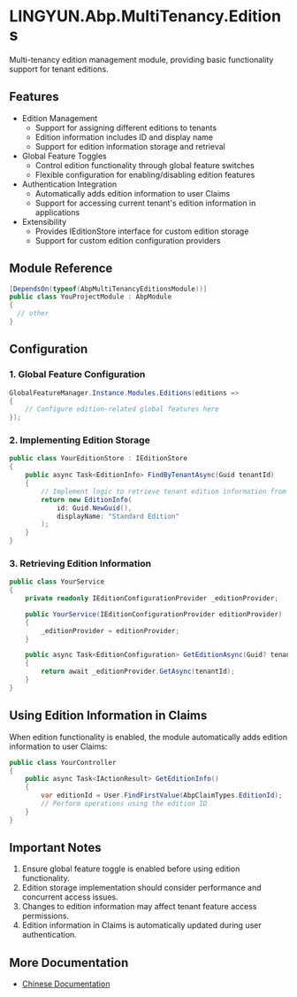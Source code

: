 # LINGYUN.Abp.MultiTenancy.Editions

Multi-tenancy edition management module, providing basic functionality support for tenant editions.

## Features

- Edition Management
  - Support for assigning different editions to tenants
  - Edition information includes ID and display name
  - Support for edition information storage and retrieval
- Global Feature Toggles
  - Control edition functionality through global feature switches
  - Flexible configuration for enabling/disabling edition features
- Authentication Integration
  - Automatically adds edition information to user Claims
  - Support for accessing current tenant's edition information in applications
- Extensibility
  - Provides IEditionStore interface for custom edition storage
  - Support for custom edition configuration providers

## Module Reference

```csharp
[DependsOn(typeof(AbpMultiTenancyEditionsModule))]
public class YouProjectModule : AbpModule
{
  // other
}
```

## Configuration

### 1. Global Feature Configuration

```csharp
GlobalFeatureManager.Instance.Modules.Editions(editions =>
{
    // Configure edition-related global features here
});
```

### 2. Implementing Edition Storage

```csharp
public class YourEditionStore : IEditionStore
{
    public async Task<EditionInfo> FindByTenantAsync(Guid tenantId)
    {
        // Implement logic to retrieve tenant edition information from storage
        return new EditionInfo(
            id: Guid.NewGuid(),
            displayName: "Standard Edition"
        );
    }
}
```

### 3. Retrieving Edition Information

```csharp
public class YourService
{
    private readonly IEditionConfigurationProvider _editionProvider;

    public YourService(IEditionConfigurationProvider editionProvider)
    {
        _editionProvider = editionProvider;
    }

    public async Task<EditionConfiguration> GetEditionAsync(Guid? tenantId)
    {
        return await _editionProvider.GetAsync(tenantId);
    }
}
```

## Using Edition Information in Claims

When edition functionality is enabled, the module automatically adds edition information to user Claims:

```csharp
public class YourController
{
    public async Task<IActionResult> GetEditionInfo()
    {
        var editionId = User.FindFirstValue(AbpClaimTypes.EditionId);
        // Perform operations using the edition ID
    }
}
```

## Important Notes

1. Ensure global feature toggle is enabled before using edition functionality.
2. Edition storage implementation should consider performance and concurrent access issues.
3. Changes to edition information may affect tenant feature access permissions.
4. Edition information in Claims is automatically updated during user authentication.

## More Documentation

- [Chinese Documentation](README.md)
